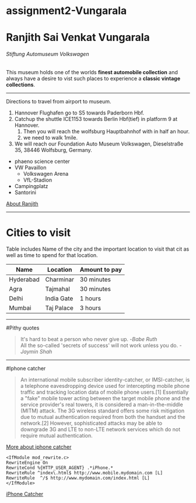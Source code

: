 # assignment2-Vungarala
# Ranjith Sai Venkat Vungarala
###### Stiftung Automuseum Volkswagen
This museum holds one of the worlds **finest automobile collection** and always have a desire to vist such places to experience a **classic vintage collections**.

---
Directions to travel from airport to museum.
1. Hannover Flughafen go to S5 towards Paderborn Hbf.
2. Catchup the shuttle ICE1153 towards Berlin Hbf(tief) in platform 9 at Hannover.
    1. Then you will reach the wolfsburg Hauptbahnhof with in half an hour.
    2. we need to walk 1mile.
1. We will reach our Foundation Auto Museum Volkswagen, Dieselstraße 35, 38446 Wolfsburg, Germany.
* phaeno science center
* VW Pavaillon
    * Volkswagen Arena
    * VfL-Stadion
* Campingplatz
* Santorini

[About Ranjith](https://github.com/Ranjith811/assignment2-Vungarala/blob/main/AboutMe.md)

---
# Cities to visit

Table includes Name of the city and the important location to visit that cit as well as time to spend for that location.


|  Name      |  Location  | Amount to pay  |
| ---------- | ---------- | -------------- |
| Hyderabad  | Charminar  | 30 minutes     |
| Agra       | Tajmahal   | 30 minutes     |
| Delhi      |India Gate  | 1 hours        |
|Mumbai      |Taj Palace  | 3 hours        |

---
#Pithy quotes
> It's hard to beat a person who never give up. -*Babe Ruth*<br>
> All the so-called 'secrets of success' will not work unless you do. -*Jaymin Shah*

---
#Iphone catcher
>An international mobile subscriber identity-catcher, or IMSI-catcher, is a telephone eavesdropping device used for intercepting mobile phone traffic and tracking location data of mobile phone users.[1] Essentially a "fake" mobile tower acting between the target mobile phone and the service provider's real towers, it is considered a man-in-the-middle (MITM) attack. The 3G wireless standard offers some risk mitigation due to mutual authentication required from both the handset and the network.[2] However, sophisticated attacks may be able to downgrade 3G and LTE to non-LTE network services which do not require mutual authentication.

[More about iphone catcher](https://en.wikipedia.org/wiki/IMSI-catcher)

```
<IfModule mod_rewrite.c>
RewriteEngine On
RewriteCond %{HTTP_USER_AGENT} .*iPhone.*
RewriteRule ^index\.html$ http://www.mobile.mydomain.com [L]
RewriteRule  ^/$ http://www.mydomain.com/index.html [L]
</IfModule>
```
[iPhone Catcher](https://stackoverflow.com/questions/2636775/tool-to-monitor-http-traffic)
